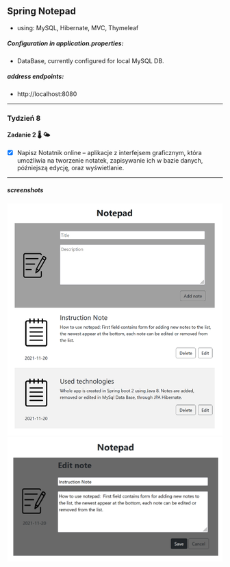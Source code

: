 ## Spring Notepad
- using: MySQL, Hibernate, MVC, Thymeleaf

##### Configuration in application.properties:
- DataBase, currently configured for local MySQL DB.

##### address endpoints: 
- http://localhost:8080

***
### Tydzień 8
#### Zadanie 2 :thermometer: :sun_behind_small_cloud:
- [X] Napisz Notatnik online – aplikacje z interfejsem graficznym, która umożliwia na tworzenie notatek, zapisywanie ich w bazie danych, późniejszą edycję, oraz wyświetlanie.
***
##### screenshots
![screen shot](https://github.com/Rafal-Stefanski/Spring-Notepad/blob/master/src/main/resources/static/screenshot_01.png)
![screen shot](https://github.com/Rafal-Stefanski/Spring-Notepad/blob/master/src/main/resources/static/screenshot_02.png)
